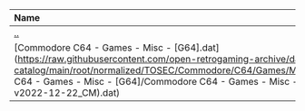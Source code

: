 |Name|Size|
|:---|---:|
|[..](../index.html)|DIR|
|[Commodore C64 - Games - Misc - [G64].dat](https://raw.githubusercontent.com/open-retrogaming-archive/dat-catalog/main/root/normalized/TOSEC/Commodore/C64/Games/Misc/[G64]/Commodore C64 - Games - Misc - [G64]/Commodore C64 - Games - Misc - [G64] (TOSEC-v2022-12-22_CM).dat)|28500|
